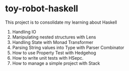 # toy-robot-haskell

This project is to consolidate my learning about Haskell

1. Handling IO
2. Manipulating nested structures with Lens
3. Handling State with Monad Transformer
4. Parsing String values into Type with Parser Combinator
5. How to use Property Test with Hedgehog
6. How to write unit tests with HSepc.
7. How to manage a simple project with Stack
